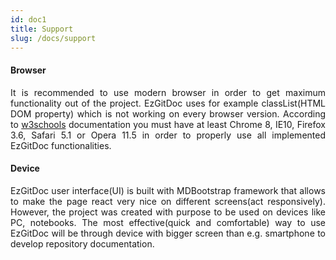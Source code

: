 ```yaml
---
id: doc1
title: Support
slug: /docs/support
---
```


#### Browser

<p align="justify">
It is recommended to use modern browser in order to get maximum functionality out of the project. EzGitDoc uses for example classList(HTML DOM property) which is not working on every browser version. According to <a href="https://www.w3schools.com/jsref/prop_element_classlist.asp">w3schools</a> documentation you must have at least Chrome 8, IE10, Firefox 3.6, Safari 5.1 or Opera 11.5 in order to properly use all implemented EzGitDoc functionalities.
</p>

#### Device

<p align="justify">
EzGitDoc user interface(UI) is built with <span class="badge badge--primary">MDBootstrap</span> framework that allows to make the page react very nice on different screens(act responsively). However, the project was created with purpose to be used on devices like PC, notebooks. The most effective(quick and comfortable) way to use EzGitDoc will be through device with bigger screen than e.g. smartphone to develop repository documentation.
</p>